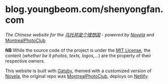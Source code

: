 # blog.youngbeom.com/shenyongfan.com

_The Chinese website for the [乌托邦是个理想国](https://shenyongfan.com) - powered by [Novela](https://github.com/narative/gatsby-theme-novela)_ and [MontrealPhotoClub](https://github.com/MontrealPhotoClub/montrealphotoclub)

**NB** While the source code of the project is under the [MIT License](https://github.com/youngbeom-shin/Gatsby-test/blob/master/LICENSE), the content (_whether be it photos, texts, logos,..._) are the property of their respective owners.

This website is built with [Gatsby](https://gatsbyjs.org), themed with a customized version of [Novela](https://github.com/narative/gatsby-theme-novela), the original repo was [MontrealPhotoClub](https://github.com/MontrealPhotoClub/montrealphotoclub), deploys on [Netlify](https://netlify.com).
